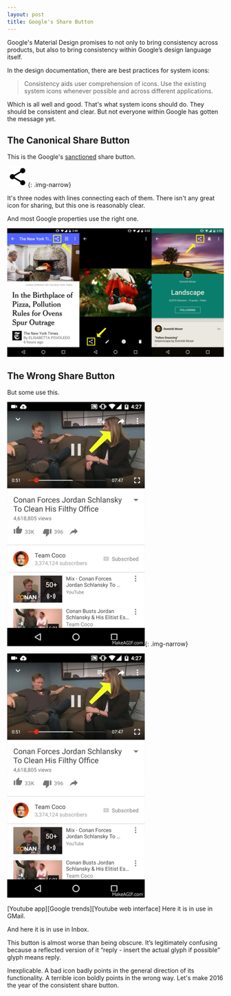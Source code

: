 ```yaml
---
layout: post
title: Google's Share Button
---
```


Google's Material Design promises to not only to bring consistency across products, but also to bring consistency within Google’s design language itself.

In the design documentation, there are best practices for system icons:

> Consistency aids user comprehension of icons. Use the existing system icons whenever possible and across different applications.

Which is all well and good. That's what system icons should do. They should be consistent and clear. But not everyone within Google has gotten the message yet.

## The Canonical Share Button

This is the Google's [sanctioned][sanctioned] share button.

![Canonical Share Button](/assets/2015/01/ic_share_black_24dp_2x.png){: .img-narrow}

It's three nodes with lines connecting each of them. There isn't any great icon for sharing, but this one is reasonably clear.

And most Google properties use the right one.

![share-buttons-irl.png](/assets/2015/01/share-buttons-irl.png)

[sanctioned]: https://design.google.com/icons/#ic_share

## The Wrong Share Button

But some use this.

![Youtube Share Button](/assets/2015/01/youtube-share-button.gif){: .img-narrow}

<img src="/assets/2015/01/youtube-share-button.gif" alt="Computer Man" loop ="infinite">

[Youtube app][Google trends][Youtube web interface]
Here it is in use in GMail.

And here it is in use in Inbox.

This button is almost worse than being obscure. It’s legitimately confusing because a reflected version of it “reply - insert the actual glyph if possible” glyph means reply.

Inexplicable. A bad icon badly points in the general direction of its functionality. A terrible icon boldly points in the wrong way. Let's make 2016 the year of the consistent share button.
